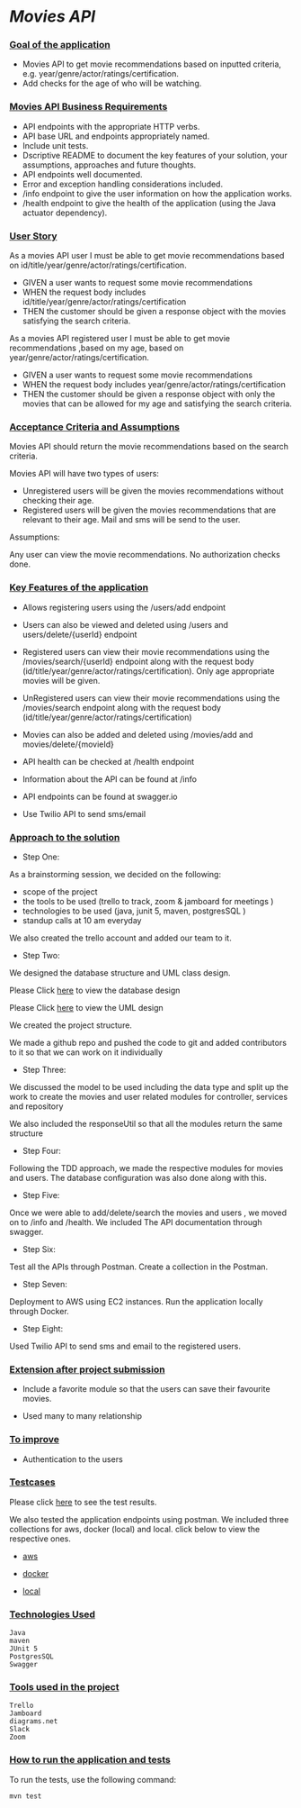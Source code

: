 # _Movies API_

### <ins>Goal of the application</ins>

- Movies API to get movie recommendations based on inputted criteria, e.g.
  year/genre/actor/ratings/certification.
- Add checks for the age of who will be watching.

### <ins>Movies API Business Requirements</ins>

- API endpoints with the appropriate HTTP verbs.
- API base URL and endpoints appropriately named.
- Include unit tests.
- Dscriptive README to document the key features of your solution, your assumptions, approaches
  and future thoughts.
- API endpoints well documented.
- Error and exception handling considerations included.
- /info endpoint to give the user information on how the application works.
- /health endpoint to give the health of the application (using the Java actuator dependency).

### <ins>User Story</ins>

As a movies API user
I must be able to get movie recommendations based on id/title/year/genre/actor/ratings/certification.

- GIVEN a user wants to request some movie recommendations
- WHEN the request body includes id/title/year/genre/actor/ratings/certification
- THEN the customer should be given a response object with the movies satisfying the search criteria.

As a movies API registered user
I must be able to get movie recommendations ,based on my age, based on year/genre/actor/ratings/certification.

- GIVEN a user wants to request some movie recommendations
- WHEN the request body includes year/genre/actor/ratings/certification
- THEN the customer should be given a response object with only the movies that can be allowed for my age and
  satisfying the search criteria.


### <ins>Acceptance Criteria and Assumptions</ins>

Movies API should return the movie recommendations based on the search criteria.

Movies API will have two types of users:
- Unregistered users will be given the movies recommendations without checking their age.
- Registered users will be given the movies recommendations that are relevant to their age.
  Mail and sms will be send to the user.
  
Assumptions:

Any user can view the movie recommendations. No authorization checks done.

### <ins>Key Features of the application</ins>

- Allows registering users using the /users/add endpoint

- Users can also be viewed and deleted using /users and users/delete/{userId} endpoint

- Registered users can view their movie recommendations using the /movies/search/{userId} endpoint
  along with the request body (id/title/year/genre/actor/ratings/certification).
  Only age appropriate movies will be given.

- UnRegistered users can view their movie recommendations using the /movies/search endpoint
  along with the request body (id/title/year/genre/actor/ratings/certification)

- Movies can also be added and deleted using  /movies/add and movies/delete/{movieId}

- API health can be checked at /health endpoint

- Information about the API can be found at /info

- API endpoints can be found at swagger.io

- Use Twilio API to send sms/email

### <ins>Approach to the solution</ins>

- Step One:

As a brainstorming session, we decided on the following:

- scope of the project
- the tools to be used (trello to track, zoom & jamboard for meetings )
- technologies to be used (java, junit 5, maven, postgresSQL )
- standup calls at 10 am everyday

We also created the trello account and added our team to it.

- Step Two:

We designed the database structure and UML class design.

Please Click [here](https://htmlpreview.github.io/?https://github.com/https://github.com/s-prat/movies/blob/master/docs/Postgres_Table_Design.png) to view the database design

Please Click [here](https://htmlpreview.github.io/?https://github.com/https://github.com/s-prat/movies/blob/master/docs/Movies-UML-Design.png) to view the UML design

We created the project structure.

We made a github repo and pushed the code to git and added contributors to it
so that we can work on it individually


- Step Three:

We discussed the model to be used including the data type and split up the work to create the movies and user
related modules for controller, services and repository

We also included the responseUtil so that all the modules return the same structure

- Step Four:

Following the TDD approach, we made the respective modules for movies and users.
The database configuration was also done along with this.

- Step Five:

Once we were able to add/delete/search the movies and users , we moved on to /info and /health.
We included The API documentation through swagger.

- Step Six:

Test all the APIs through Postman. Create a collection in the Postman.

- Step Seven:
  
Deployment to AWS using EC2 instances. Run the application locally through Docker.

- Step Eight:

Used Twilio API to send sms and email to the registered users.

### <ins>Extension after project submission </ins>

- Include a favorite module so that the users can save their favourite movies.

- Used many to many relationship

### <ins> To improve </ins>

- Authentication to the users

### <ins> Testcases </ins>

Please click [here](https://htmlpreview.github.io/?https://github.com/https://github.com/archanajl/movies/blob/master/docs/Test%20Results%20-%20MoviesAPI.html) to see the test results.

We also tested the application endpoints using postman.
We included three collections for aws, docker (local) and local. click below to view the respective ones.
  
  - [aws](https://htmlpreview.github.io/?https://github.com/https://github.com/archanajl/movies/blob/master/docs/Movies%20API%20-%20aws.postman_collection.json)

  - [docker](https://htmlpreview.github.io/?https://github.com/https://github.com/archanajl/movies/blob/master/docs/Movies%20API%20-%20docker.postman_collection.json)

  - [local](https://htmlpreview.github.io/?https://github.com/https://github.com/archanajl/movies/blob/master/docs/Movies%20API%20-%20local.postman_collection.json)
### <ins>Technologies Used</ins>

    Java
    maven
    JUnit 5
    PostgresSQL
    Swagger


### <ins>Tools used in the project</ins>

    Trello
    Jamboard
    diagrams.net
    Slack
    Zoom


### <ins>How to run the application and tests</ins>

To run the tests, use the following command:

    mvn test
    